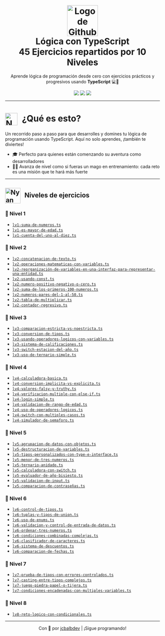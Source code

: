 <h1 align="center">
  <img src="https://media.giphy.com/media/WcYnTzdrjQphdu33xs/giphy.gif" alt="Logo de Github" width="100" />
  <br/>
  <strong>Lógica con TypeScript</strong>
  <br/>
  <strong>45 Ejercicios repartidos por 10 Niveles</strong>
</h1>

<p align="center">
  Aprende lógica de programación desde cero con ejercicios prácticos y progresivos usando <strong>TypeScript</strong> 💻🧠
</p>

<p align="center">
  <img src="https://img.shields.io/badge/estado-en%20progreso-blue?style=flat-square" />
  <img src="https://img.shields.io/github/languages/top/jcbalbdev/logica-typescript?style=flat-square" />
  <img src="https://img.shields.io/github/last-commit/jcbalbdev/logica-typescript?style=flat-square" />
</p>

---

<h1>
  <img src="https://media3.giphy.com/media/v1.Y2lkPTc5MGI3NjExMGxucmw5aWYwMG0yaWNwNDh6MTFlbDhmMHN0aHU0ZmpzcXRobzlmcyZlcD12MV9pbnRlcm5hbF9naWZfYnlfaWQmY3Q9Zw/du3J3cXyzhj75IOgvA/giphy.gif" alt="Nyan Cat" width="40" style="vertical-align: middle; margin-right: 8px;" />
  ¿Qué es esto?
</h1>


Un recorrido paso a paso para que desarrolles y domines tu lógica de programación usando TypeScript. Aquí no solo aprendes, ¡también te diviertes!

- 🎓 Perfecto para quienes están comenzando su aventura como desarrolladores
- 🧙‍♂️ Avanza de nivel como si fueras un mago en entrenamiento: cada reto es una misión que te hará más fuerte


---
<h2>
  <img src="http://www.nyan.cat/cats/original.gif" alt="Nyan Cat" width="50" style="vertical-align: middle; margin-right: 8px;" />
  Niveles de ejercicios
</h2>

### 🦄 Nivel 1
- [`lv1-suma-de-numeros.ts`](./lv1-suma-de-numeros.ts)
- [`lv1-es-mayor-de-edad.ts`](./lv1-es-mayor-de-edad.ts)
- [`lv1-cuenta-del-uno-al-diez.ts`](./lv1-cuenta-del-uno-al-diez.ts)

### 🦄 Nivel 2
- [`lv2-concatenacion-de-texto.ts`](./lv2-concatenacion-de-texto.ts)
- [`lv2-operaciones-matematicas-con-variables.ts`](./lv2-operaciones-matematicas-con-variables.ts)
- [`lv2-reorganización-de-variables-en-una-interfaz-para-representar-una-entidad.ts`](./lv2-reorganización-de-variables-en-una-interfaz-para-representar-una-entidad.ts)
- [`lv2-usando-const.ts`](./lv2-usando-const.ts)
- [`lv2-numero-positivo-negativo-o-cero.ts`](./lv2-numero-positivo-negativo-o-cero.ts)
- [`lv2-suma-de-los-primeros-100-numeros.ts`](./lv2-suma-de-los-primeros-100-numeros.ts)
- [`lv2-numeros-pares-del-1-al-50.ts`](./lv2-numeros-pares-del-1-al-50.ts)
- [`lv2-tabla-de-multiplicar.ts`](./lv2-tabla-de-multiplicar.ts)
- [`lv2-contador-regresivo.ts`](./lv2-contador-regresivo.ts)

### 🦄 Nivel 3
- [`lv3-comparacion-estricta-vs-noestricta.ts`](./lv3-comparacion-estricta-vs-noestricta.ts)
- [`lv3-conversion-de-tipos.ts`](./lv3-conversion-de-tipos.ts)
- [`lv3-usando-operadores-logicos-con-variables.ts`](./lv3-usando-operadores-logicos-con-variables.ts)
- [`lv3-sistema-de-calificaciones.ts`](./lv3-sistema-de-calificaciones.ts)
- [`lv3-switch-estacion-del-año.ts`](./lv3-switch-estacion-del-año.ts)
- [`lv3-uso-de-ternario-simple.ts`](./lv3-uso-de-ternario-simple.ts)

### 🦄 Nivel 4
- [`lv4-calculadora-basica.ts`](./lv4-calculadora-basica.ts)
- [`lv4-conversion-implicita-vs-explicita.ts`](./lv4-conversion-implicita-vs-explicita.ts)
- [`lv4-valores-falsy-y-truthy.ts`](./lv4-valores-falsy-y-truthy.ts)
- [`lv4-verificacion-multiple-con-else-if.ts`](./lv4-verificacion-multiple-con-else-if.ts)
- [`lv4-login-simple.ts`](./lv4-login-simple.ts)
- [`lv4-validacion-de-rango-de-edad.ts`](./lv4-validacion-de-rango-de-edad.ts)
- [`lv4-uso-de-operadores-logicos.ts`](./lv4-uso-de-operadores-logicos.ts)
- [`lv4-switch-con-multiples-casos.ts`](./lv4-switch-con-multiples-casos.ts)
- [`lv4-simulador-de-semaforo.ts`](./lv4-simulador-de-semaforo.ts)

### 🦄 Nivel 5
- [`lv5-agrupacion-de-datos-con-objetos.ts`](./lv5-agrupacion-de-datos-con-objetos.ts)
- [`lv5-destructuracion-de-variables.ts`](./lv5-destructuracion-de-variables.ts)
- [`lv5-tipos-personalizados-con-type-e-interface.ts`](./lv5-tipos-personalizados-con-type-e-interface.ts)
- [`lv5-menor-de-tres-numeros.ts`](./lv5-menor-de-tres-numeros.ts)
- [`lv5-ternario-anidado.ts`](./lv5-ternario-anidado.ts)
- [`lv5-calculadora-con-switch.ts`](./lv5-calculadora-con-switch.ts)
- [`lv5-evaluador-de-año-bisiesto.ts`](./lv5-evaluador-de-año-bisiesto.ts)
- [`lv5-validacion-de-input.ts`](./lv5-validacion-de-input.ts)
- [`lv5-comparacion-de-contraseñas.ts`](./lv5-comparacion-de-contraseñas.ts)

### 🦄 Nivel 6
- [`lv6-control-de-tipos.ts`](./lv6-control-de-tipos.ts)
- [`lv6-tuplas-y-tipos-de-union.ts`](./lv6-tuplas-y-tipos-de-union.ts)
- [`lv6-uso-de-enums.ts`](./lv6-uso-de-enums.ts)
- [`lv6-validacion-y-control-de-entrada-de-datos.ts`](./lv6-validacion-y-control-de-entrada-de-datos.ts)
- [`lv6-ordenar-tres-numeros.ts`](./lv6-ordenar-tres-numeros.ts)
- [`lv6-condiciones-combinadas-complejas.ts`](./lv6-condiciones-combinadas-complejas.ts)
- [`lv6-clasificador-de-caracteres.ts`](./lv6-clasificador-de-caracteres.ts)
- [`lv6-sistema-de-descuentos.ts`](./lv6-clasificador-de-caracteres.ts)
- [`lv6-comparacion-de-fechas.ts`](./lv6-comparacion-de-fechas.ts)


### 🦄 Nivel 7
- [`lv7-prueba-de-tipos-con-errores-controlados.ts`](./lv7-prueba-de-tipos-con-errores-controlados.ts)
- [`lv7-casting-entre-tipos-complejos.ts`](./lv7-casting-entre-tipos-complejos.ts)
- [`lv7-juego-piedra-papel-o-tijera.ts`](./lv7-juego-piedra-papel-o-tijera.ts)
- [`lv7-condiciones-encadenadas-con-multiples-variables.ts`](./lv7-condiciones-encadenadas-con-multiples-variables.ts)


### 🦄 Nivel 8
- [`lv8-reto-logico-con-condicionales.ts`](./lv8-reto-logico-con-condicionales.ts)


---

<p align="center"> Con 💜 por <a href="https://github.com/jcbalbdev">jcbalbdev</a> | ¡Sigue programando! </p>

